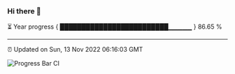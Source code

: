 ### Hi there 👋

⏳ Year progress { █████████████████████████▁▁▁▁▁ } 86.65 %

---

⏰ Updated on Sun, 13 Nov 2022 06:16:03 GMT

![Progress Bar CI](https://github.com/liununu/liununu/workflows/Progress%20Bar%20CI/badge.svg)
